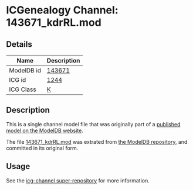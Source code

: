 # ICGenealogy Channel: 143671\_kdrRL.mod

## Details

Name | Description
---- | -----------
ModelDB id | [143671](http://senselab.med.yale.edu/ModelDB/ShowModel.cshtml?model=143671)
ICG id | [1244](http://icg.neurotheory.ox.ac.uk/channels/1/1244)
ICG Class | [K](http://icg.neurotheory.ox.ac.uk/channels/1)

## Description

This is a single channel model file that was originally part of a [published model on the ModelDB website](http://senselab.med.yale.edu/mModelDB/ShowModel.cshtml?model=143671).

The file [143671\_kdrRL.mod](143671_kdrRL.mod) was extrated from [the ModelDB repository](http://senselab.med.yale.edu/ModelDB/ShowModel.cshtml?model=143671), and committed in its original form.

## Usage

See the [icg-channel super-repository](https://github.com/icgenealogy/icg-channels) for more information.